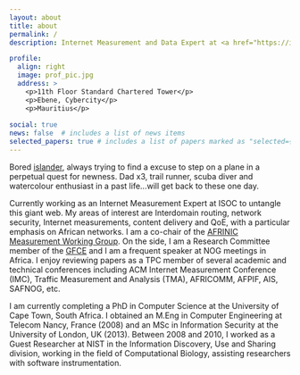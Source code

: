 ```yaml
---
layout: about
title: about
permalink: /
description: Internet Measurement and Data Expert at <a href="https://internetsociety.org">The Internet Society</a><br>PhD Researcher at <a href="http://www.sit.uct.ac.za/">University of Cape Town</a>, South Africa

profile:
  align: right
  image: prof_pic.jpg
  address: >
    <p>11th Floor Standard Chartered Tower</p>
    <p>Ebene, Cybercity</p>
    <p>Mauritius</p>
    
social: true
news: false  # includes a list of news items
selected_papers: true # includes a list of papers marked as "selected={true}"
---
```


Bored <a href="https://en.wikipedia.org/wiki/Mauritius">islander</a>, always trying to find a excuse to step on a plane in a perpetual quest for newness. Dad x3, trail runner, scuba diver and watercolour enthusiast in a past life...will get back to these one day.

Currently working as an Internet Measurement Expert at ISOC to untangle this giant web.  My areas of interest are Interdomain routing, network security, Internet measurements, content delivery and QoE, with a particular emphasis on African networks. I am a co-chair of the <a href="https://afrinic.net/committees/measurement-wg">AFRINIC Measurement Working Group</a>. On the side, I am a Research Committee member of the <a href="https://thegfce.org/">GFCE</a> and I am a frequent speaker at NOG meetings in Africa. I enjoy reviewing papers as a TPC member of several academic and technical conferences including ACM Internet Measurement Conference (IMC), Traffic Measurement and Analysis (TMA), AFRICOMM, AFPIF, AIS, SAFNOG, etc.

I am currently completing a PhD in Computer Science at the University of Cape Town, South Africa. I obtained an M.Eng in Computer Engineering at Telecom Nancy, France (2008) and an MSc in Information Security at the University of London, UK (2013). Between 2008 and 2010, I worked as a Guest Researcher at NIST in the Information Discovery, Use and Sharing division, working in the field of Computational Biology, assisting researchers with software instrumentation.
